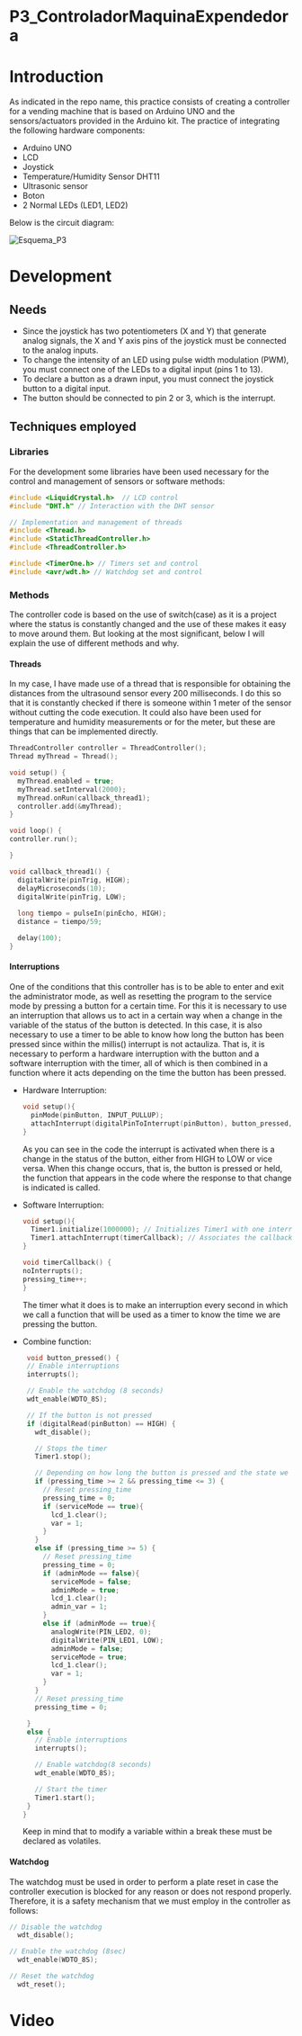 # P3_ControladorMaquinaExpendedora

# Introduction

As indicated in the repo name, this practice consists of creating a controller for a vending machine that is based on Arduino UNO and the sensors/actuators provided in the Arduino kit.
The practice of integrating the following hardware components:
* Arduino UNO
* LCD
* Joystick
* Temperature/Humidity Sensor DHT11
* Ultrasonic sensor
* Boton
* 2 Normal LEDs (LED1, LED2)

Below is the circuit diagram:

![Esquema_P3](https://github.com/ana-martinezal2021/P3_ControladorMaquinaExpendedora/assets/92941166/84b3f019-f0ee-4765-a8e8-32b520b854ad)

# Development

## Needs
* Since the joystick has two potentiometers (X and Y) that generate analog signals, the X and Y axis pins of the joystick must be connected to the analog inputs. 
* To change the intensity of an LED using pulse width modulation (PWM), you must connect one of the LEDs to a digital input (pins 1 to 13). 
* To declare a button as a drawn input, you must connect the joystick button to a digital input.
* The button should be connected to pin 2 or 3, which is the interrupt.

## Techniques employed

### Libraries
For the development some libraries have been used necessary for the control and management of sensors or software methods:

```c++
#include <LiquidCrystal.h>  // LCD control
#include "DHT.h" // Interaction with the DHT sensor 

// Implementation and management of threads
#include <Thread.h> 
#include <StaticThreadController.h> 
#include <ThreadController.h>

#include <TimerOne.h> // Timers set and control
#include <avr/wdt.h> // Watchdog set and control 
```

### Methods
The controller code is based on the use of switch(case) as it is a project where the status is constantly changed and the use of these makes it easy to move around them. But looking at the most significant, below I will explain the use of different methods and why.

#### Threads
In my case, I have made use of a thread that is responsible for obtaining the distances from the ultrasound sensor every 200 milliseconds. I do this so that it is constantly checked if there is someone within 1 meter of the sensor without cutting the code execution. It could also have been used for temperature and humidity measurements or for the meter, but these are things that can be implemented directly.

```c++
ThreadController controller = ThreadController(); 
Thread myThread = Thread();

void setup() {
  myThread.enabled = true;  
  myThread.setInterval(2000);    
  myThread.onRun(callback_thread1);    
  controller.add(&myThread);
}

void loop() {
controller.run();

}

void callback_thread1() {  
  digitalWrite(pinTrig, HIGH);
  delayMicroseconds(10);
  digitalWrite(pinTrig, LOW);
  
  long tiempo = pulseIn(pinEcho, HIGH);
  distance = tiempo/59;

  delay(100);
}
```

#### Interruptions

One of the conditions that this controller has is to be able to enter and exit the administrator mode, as well as resetting the program to the service mode by pressing a button for a certain time. For this it is necessary to use an interruption that allows us to act in a certain way when a change in the variable of the status of the button is detected. In this case, it is also necessary to use a timer to be able to know how long the button has been pressed since within the millis() interrupt is not actauliza. That is, it is necessary to perform a hardware interruption with the button and a software interruption with the timer, all of which is then combined in a function where it acts depending on the time the button has been pressed.

* Hardware Interruption:
  
  ```c++
  void setup(){
    pinMode(pinButton, INPUT_PULLUP);
    attachInterrupt(digitalPinToInterrupt(pinButton), button_pressed, CHANGE);
  }
  ```
  As you can see in the code the interrupt is activated when there is a change in the status of the button, either from HIGH to LOW or vice versa. When this change occurs, that is, the     button is pressed or held, the function that appears in the code where the response to that change is indicated is called.
  
* Software Interruption:

  ```c++
  void setup(){
    Timer1.initialize(1000000); // Initializes Timer1 with one interrupt every second (in microseconds)
    Timer1.attachInterrupt(timerCallback); // Associates the callback function to the Timer1
  }

  void timerCallback() {
  noInterrupts();
  pressing_time++;
  }
  ```
  The timer what it does is to make an interruption every second in which we call a function that will be used as a timer to know the time we are pressing the button.
  
* Combine function:

   ```c++
    void button_pressed() {
    // Enable interruptions
    interrupts();
  
    // Enable the watchdog (8 seconds)
    wdt_enable(WDTO_8S);
  
    // If the button is not pressed
    if (digitalRead(pinButton) == HIGH) {
      wdt_disable();
  
      // Stops the timer
      Timer1.stop();
  
      // Depending on how long the button is pressed and the state we were in, we act one way or another
      if (pressing_time >= 2 && pressing_time <= 3) {
        // Reset pressing_time
        pressing_time = 0;
        if (serviceMode == true){
          lcd_1.clear();
          var = 1;
        }
      } 
      else if (pressing_time >= 5) {
        // Reset pressing_time
        pressing_time = 0;
        if (adminMode == false){
          serviceMode = false;
          adminMode = true;
          lcd_1.clear();
          admin_var = 1;
        }
        else if (adminMode == true){
          analogWrite(PIN_LED2, 0);
          digitalWrite(PIN_LED1, LOW);
          adminMode = false;
          serviceMode = true;
          lcd_1.clear();
          var = 1;
        }
      }
      // Reset pressing_time
      pressing_time = 0;
  
    } 
    else {
      // Enable interruptions
      interrupts();
  
      // Enable watchdog(8 seconds)
      wdt_enable(WDTO_8S);
  
      // Start the timer
      Timer1.start();
    }
  }
    ```

  Keep in mind that to modify a variable within a break these must be declared as volatiles.

#### Watchdog

The watchdog must be used in order to perform a plate reset in case the controller execution is blocked for any reason or does not respond properly. Therefore, it is a safety mechanism that we must employ in the controller as follows:

```c++
// Disable the watchdog
  wdt_disable();

// Enable the watchdog (8sec)
  wdt_enable(WDTO_8S);

// Reset the watchdog
  wdt_reset();

```

# Video
  
